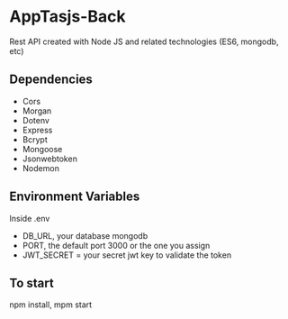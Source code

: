 # AppTasjs-Back

Rest API created with Node JS and related technologies (ES6, mongodb, etc)

## Dependencies

- Cors
- Morgan
- Dotenv
- Express
- Bcrypt
- Mongoose
- Jsonwebtoken
- Nodemon

## Environment Variables

Inside .env
- DB_URL, your database mongodb
- PORT, the default port 3000 or the one you assign
- JWT_SECRET = your secret jwt key to validate the token

## To start
npm install,
mpm start
